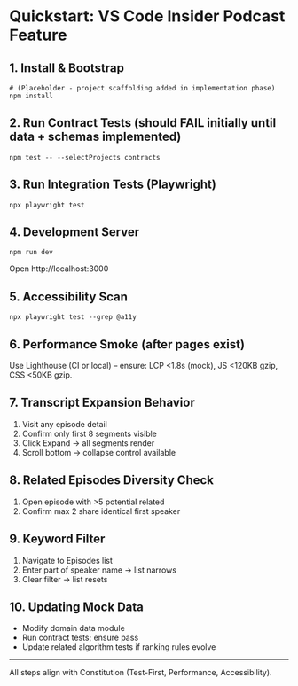 # Quickstart: VS Code Insider Podcast Feature

## 1. Install & Bootstrap
```
# (Placeholder - project scaffolding added in implementation phase)
npm install
```

## 2. Run Contract Tests (should FAIL initially until data + schemas implemented)
```
npm test -- --selectProjects contracts
```

## 3. Run Integration Tests (Playwright)
```
npx playwright test
```

## 4. Development Server
```
npm run dev
```

Open http://localhost:3000

## 5. Accessibility Scan
```
npx playwright test --grep @a11y
```

## 6. Performance Smoke (after pages exist)
Use Lighthouse (CI or local) – ensure: LCP <1.8s (mock), JS <120KB gzip, CSS <50KB gzip.

## 7. Transcript Expansion Behavior
1. Visit any episode detail
2. Confirm only first 8 segments visible
3. Click Expand → all segments render
4. Scroll bottom → collapse control available

## 8. Related Episodes Diversity Check
1. Open episode with >5 potential related
2. Confirm max 2 share identical first speaker

## 9. Keyword Filter
1. Navigate to Episodes list
2. Enter part of speaker name → list narrows
3. Clear filter → list resets

## 10. Updating Mock Data
- Modify domain data module
- Run contract tests; ensure pass
- Update related algorithm tests if ranking rules evolve

---
All steps align with Constitution (Test-First, Performance, Accessibility).
